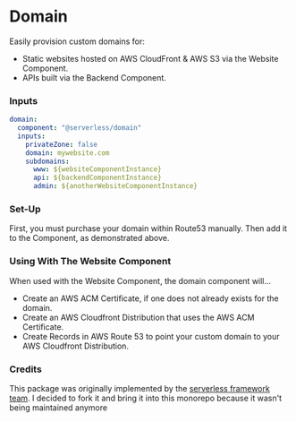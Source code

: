 # Domain

Easily provision custom domains for:

- Static websites hosted on AWS CloudFront & AWS S3 via the Website Component.
- APIs built via the Backend Component.

### Inputs

```yaml
domain:
  component: "@serverless/domain"
  inputs:
    privateZone: false
    domain: mywebsite.com
    subdomains:
      www: ${websiteComponentInstance}
      api: ${backendComponentInstance}
      admin: ${anotherWebsiteComponentInstance}
```

### Set-Up

First, you must purchase your domain within Route53 manually. Then add it to the Component, as demonstrated above.

### Using With The Website Component

When used with the Website Component, the domain component will...

- Create an AWS ACM Certificate, if one does not already exists for the domain.
- Create an AWS Cloudfront Distribution that uses the AWS ACM Certificate.
- Create Records in AWS Route 53 to point your custom domain to your AWS Cloudfront Distribution.

### Credits

This package was originally implemented by the [serverless framework team](https://github.com/serverless-components/domain).
I decided to fork it and bring it into this monorepo because it wasn't being maintained anymore
